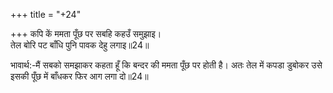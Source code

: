 +++
title = "+24"

+++
कपि कें ममता पूँछ पर सबहि कहउँ समुझाइ।  
तेल बोरि पट बाँधि पुनि पावक देहु लगाइ॥24॥  

भावार्थ:-मैं सबको समझाकर कहता हूँ कि बन्दर की ममता पूँछ पर होती है। अतः तेल में कपडा डुबोकर उसे इसकी पूँछ में बाँधकर फिर आग लगा दो॥24॥  



